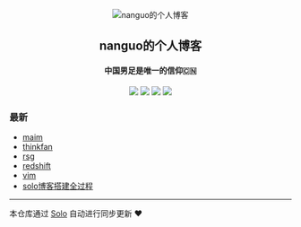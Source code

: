 <p align="center"><img alt="nanguo的个人博客" src="https://b3log.org/images/brand/solo-128.png"></p><h2 align="center">
nanguo的个人博客
</h2>

<h4 align="center">中国男足是唯一的信仰🇨🇳</h4>
<p align="center"><a title="nanguo的个人博客" target="_blank" href="https://github.com/nanGuoMM/solo-blog"><img src="https://img.shields.io/github/last-commit/nanGuoMM/solo-blog.svg?style=flat-square&color=FF9900"></a>
<a title="GitHub repo size in bytes" target="_blank" href="https://github.com/nanGuoMM/solo-blog"><img src="https://img.shields.io/github/repo-size/nanGuoMM/solo-blog.svg?style=flat-square"></a>
<a title="Solo Version" target="_blank" href="https://github.com/88250/solo/releases"><img src="https://img.shields.io/badge/solo-4.4.0-f1e05a.svg?style=flat-square&color=blueviolet"></a>
<a title="Hits" target="_blank" href="https://github.com/88250/hits"><img src="https://hits.b3log.org/nanGuoMM/solo-blog.svg"></a></p>

### 最新

* [maim](https://nanguomm.top/articles/2024/10/09/1728489517372.html)
* [thinkfan](https://nanguomm.top/articles/2024/10/09/1728481864100.html)
* [rsg](https://nanguomm.top/articles/2024/10/09/1728476037201.html)
* [redshift](https://nanguomm.top/articles/2024/10/09/1728473329659.html)
* [vim](https://nanguomm.top/articles/2024/10/09/1728471627388.html)
* [solo博客搭建全过程](https://nanguomm.top/articles/2024/10/07/1728287144528.html)



---

本仓库通过 [Solo](https://github.com/88250/solo) 自动进行同步更新 ❤️ 